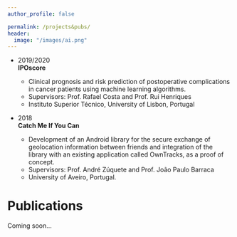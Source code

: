 ```yaml
---
author_profile: false

permalink: /projects&pubs/
header:
  image: "/images/ai.png"
---
```


* 2019/2020 <br> 
**IPOscore** 
  * Clinical prognosis and risk prediction of postoperative complications in cancer patients using machine learning algorithms.
  * Supervisors: Prof. Rafael Costa and Prof. Rui Henriques
  * Instituto Superior Técnico, University of Lisbon, Portugal        

* 2018 <br> 
**Catch Me If You Can**
  * Development of an Android library for the secure exchange of geolocation information between friends and integration of the library with an existing application called OwnTracks, as a proof of concept. 
  * Supervisors: Prof. André Zúquete and Prof. João Paulo Barraca
  * University of Aveiro, Portugal.

# Publications

Coming soon...